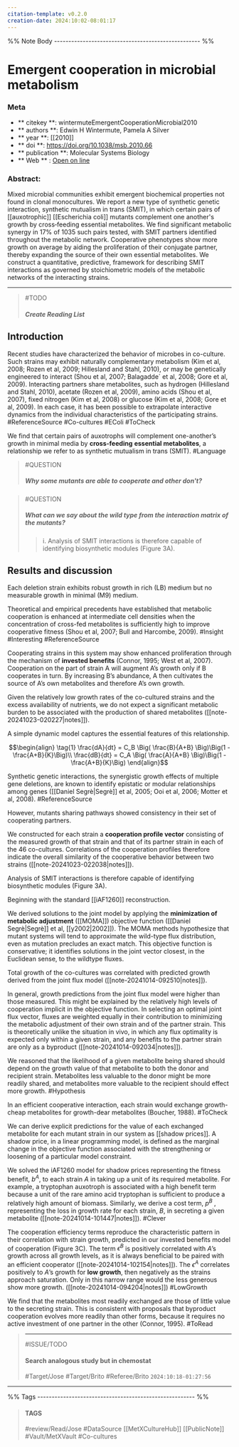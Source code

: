 ```yaml
---
citation-template: v0.2.0
creation-date: 2024:10:02-08:01:17
---
```


%% Note Body --------------------------------------------------- %%
# Emergent cooperation in microbial metabolism

### Meta
- ** citekey **: wintermuteEmergentCooperationMicrobial2010
- ** authors **: Edwin H Wintermute, Pamela A Silver
- ** year **: [[2010]]
- ** doi **: https://doi.org/10.1038/msb.2010.66
- ** publication **: Molecular Systems Biology
- ** Web ** : [Open on line](https://www.embopress.org/doi/10.1038/msb.2010.66)


### Abstract:
Mixed microbial communities exhibit emergent biochemical properties not found in clonal monocultures. We report a new type of synthetic genetic interaction, synthetic mutualism in trans (SMIT), in which certain pairs of [[auxotrophic]] [[Escherichia coli]] mutants complement one another's growth by cross‐feeding essential metabolites. We find significant metabolic synergy in 17% of 1035 such pairs tested, with SMIT partners identified throughout the metabolic network. Cooperative phenotypes show more growth on average by aiding the proliferation of their conjugate partner, thereby expanding the source of their own essential metabolites. We construct a quantitative, predictive, framework for describing SMIT interactions as governed by stoichiometric models of the metabolic networks of the interacting strains.

___

> #TODO 
> ##### Create Reading List

## Introduction

Recent studies have characterized the behavior of microbes in co-culture. Such strains may exhibit naturally complementary metabolism (Kim et al, 2008; Rozen et al, 2009; Hillesland and Stahl, 2010), or may be genetically engineered to interact (Shou et al, 2007; Balagadde´ et al, 2008; Gore et al, 2009). Interacting partners share metabolites, such as hydrogen (Hillesland and Stahl, 2010), acetate (Rozen et al, 2009), amino acids (Shou et al, 2007), fixed nitrogen (Kim et al, 2008) or glucose (Kim et al, 2008; Gore et al, 2009). In each case, it has been possible to extrapolate interactive dynamics from the individual characteristics of the participating strains. #ReferenceSource #Co-cultures #EColi #ToCheck 

We find that certain pairs of auxotrophs will complement one-another’s growth in minimal media by **cross-feeding** **essential metabolites**, a relationship we refer to as synthetic mutualism in trans (SMIT). #Language

> #QUESTION
> ##### Why some mutants are able to cooperate and other don't?

> #QUESTION
> ##### What can we say about the wild type from the interaction matrix of the mutants?
> > i. Analysis of SMIT interactions is therefore capable of identifying biosynthetic modules (Figure 3A).

## Results and discussion

Each deletion strain exhibits robust growth in rich (LB) medium but no measurable growth in minimal (M9) medium.

Theoretical and empirical precedents have established that metabolic cooperation is enhanced at intermediate cell densities when the concentration of cross-fed metabolites is sufficiently high to improve cooperative fitness (Shou et al, 2007; Bull and Harcombe, 2009). #Insight #Interesting #ReferenceSource 

Cooperating strains in this system may show enhanced proliferation through the mechanism of **invested benefits** (Connor, 1995; West et al, 2007). Cooperation on the part of strain A will augment A’s growth only if B cooperates in turn. By increasing B’s abundance, A then cultivates the source of A’s own metabolites and therefore A’s own growth.

Given the relatively low growth rates of the co-cultured strains and the excess availability of nutrients, we do not expect a significant metabolic burden to be associated with the production of shared metabolites ([[note-20241023-020227|notes]]).

A simple dynamic model captures the essential features of this relationship.

$$\begin{align}
\tag{1}
\frac{dA}{dt} = C_B \Big( \frac{B}{A+B} \Big)\Big(1 - \frac{A+B}{K}\Big)\\
\frac{dB}{dt} = C_A \Big( \frac{A}{A+B} \Big)\Big(1 - \frac{A+B}{K}\Big)
\end{align}$$

Synthetic genetic interactions, the synergistic growth effects of multiple gene deletions, are known to identify epistatic or modular relationships among genes ([[Daniel Segrè|Segrè]] et al, 2005; Ooi et al, 2006; Motter et al, 2008). #ReferenceSource 

However, mutants sharing pathways showed consistency in their set of cooperating partners.

We constructed for each strain a **cooperation profile vector** consisting of the measured growth of that strain and that of its partner strain in each of the 46 co-cultures. Correlations of the cooperation profiles therefore indicate the overall similarity of the cooperative behavior between two strains ([[note-20241023-022038|notes]]).

Analysis of SMIT interactions is therefore capable of identifying biosynthetic modules (Figure 3A).

Beginning with the standard [[iAF1260]] reconstruction.

We derived solutions to the joint model by applying the **minimization of metabolic adjustment** ([[MOMA]]) objective function ([[Daniel Segrè|Segrè]] et al, [[y2002|2002]]). The MOMA methods hypothesize that mutant systems will tend to approximate the wild-type flux distribution, even as mutation precludes an exact match. This objective function is conservative; it identifies solutions in the joint vector closest, in the Euclidean sense, to the wildtype fluxes.

Total growth of the co-cultures was correlated with predicted growth derived from the joint flux model ([[note-20241014-092510|notes]]).

In general, growth predictions from the joint flux model were higher than those measured. This might be explained by the relatively high levels of cooperation implicit in the objective function. In selecting an optimal joint flux vector, fluxes are weighted equally in their contribution to minimizing the metabolic adjustment of their own strain and of the partner strain. This is theoretically unlike the situation in vivo, in which any flux optimality is expected only within a given strain, and any benefits to the partner strain are only as a byproduct ([[note-20241014-092034|notes]]). 

We reasoned that the likelihood of a given metabolite being shared should depend on the growth value of that metabolite to both the donor and recipient strain. Metabolites less valuable to the donor might be more readily shared, and metabolites more valuable to the recipient should effect more growth. #Hypothesis

 In an efficient cooperative interaction, each strain would exchange growth-cheap metabolites for growth-dear metabolites (Boucher, 1988). #ToCheck 

We can derive explicit predictions for the value of each exchanged metabolite for each mutant strain in our system as [[shadow prices]]. A shadow price, in a linear programming model, is defined as the marginal change in the objective function associated with the strengthening or loosening of a particular model constraint.

We solved the iAF1260 model for shadow prices representing the fitness benefit, $b^A$, to each strain $A$ in taking up a unit of its required metabolite. For example, a tryptophan auxotroph is associated with a high benefit term because a unit of the rare amino acid tryptophan is sufficient to produce a relatively high amount of biomass. Similarly, we derive a cost term, $p^B$ , representing the loss in growth rate for each strain, $B$, in secreting a given metabolite ([[note-20241014-101447|notes]]). #Clever 

The cooperation efficiency terms reproduce the characteristic pattern in their correlation with strain growth, predicted in our invested benefits model of cooperation (Figure 3C). The term $\epsilon^B$ is positively correlated with $A$’s growth across all growth levels, as it is always beneficial to be paired with an efficient cooperator ([[note-20241014-102154|notes]]). The $\epsilon^A$ correlates positively to $A$’s growth for **low growth**, then negatively as the strains approach saturation. Only in this narrow range would the less generous show more growth. ([[note-20241014-094204|notes]]) #LowGrowth

We find that the metabolites most readily exchanged are those of little value to the secreting strain. This is consistent with proposals that byproduct cooperation evolves more readily than other forms, because it requires no active investment of one partner in the other (Connor, 1995). #ToRead 

> ***
> #ISSUE/TODO
> 
> #### Search analogous study but in chemostat
> 
> #Target/Jose #Target/Brito #Referee/Brito
> `2024:10:18-01:27:56`




___

%% Tags  ------------------------------------------------------- %%
> #### TAGS
> #review/Read/Jose
> #DataSource 
> [[MetXCultureHub]] [[PublicNote]] 
> #Vault/MetXVault
> #Co-cultures 
